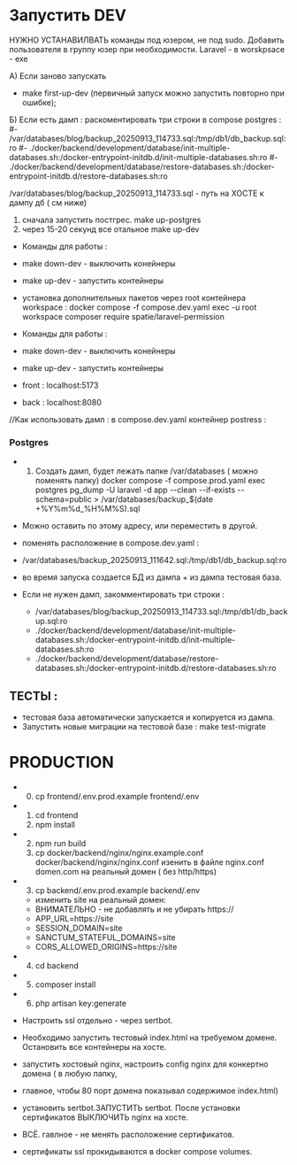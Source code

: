 

# Запустить DEV

НУЖНО УСТАНАВИЛВАТЬ команды под юзером, не под sudo.
Добавить пользователя в группу юзер при необходимости.
Laravel - в worskpsace - exe

А) Если заново запускать
 
- make first-up-dev (первичный запуск можно запустить повторно при ошибке);
 
Б) Если есть дамп : 
  раскоментировать три строки в compose postgres :
#- /var/databases/blog/backup_20250913_114733.sql:/tmp/db1/db_backup.sql:ro
#- ./docker/backend/development/database/init-multiple-databases.sh:/docker-entrypoint-initdb.d/init-multiple-databases.sh:ro
#- ./docker/backend/development/database/restore-databases.sh:/docker-entrypoint-initdb.d/restore-databases.sh:ro

/var/databases/blog/backup_20250913_114733.sql - путь на ХОСТЕ к дампу дб ( см ниже)

 1) сначала запустить постгрес.
  make up-postgres
 2) через 15-20 секунд все отальное 
  make up-dev 

- Команды для работы : 
- make down-dev - выключить конейнеры
- make up-dev - запустить контейнеры
 


- установка дополнительных пакетов через root контейнера workspace : 
  docker compose -f compose.dev.yaml exec -u root workspace composer  require spatie/laravel-permission
- Команды для работы : 
- make down-dev - выключить конейнеры
- make up-dev - запустить контейнеры


- front : localhost:5173 
- back : localhost:8080

//Как использовать дамп :
в compose.dev.yaml контейнер postress :
 
### Postgres
- 1. Создать дамп, будет лежать папке /var/databases ( можно поменять папку)
docker compose -f compose.prod.yaml exec postgres pg_dump -U laravel -d app --clean --if-exists --schema=public > /var/databases/backup_$(date +%Y%m%d_%H%M%S).sql 
- Можно оставить по этому адресу, или переместить в другой.
- поменять расположение в compose.dev.yaml : 
- /var/databases/backup_20250913_111642.sql:/tmp/db1/db_backup.sql:ro

- во время запуска создается БД из дампа + из дампа тестовая база.
- Если не нужен дамп, закомментировать три строки : 
  - /var/databases/blog/backup_20250913_114733.sql:/tmp/db1/db_backup.sql:ro
  - ./docker/backend/development/database/init-multiple-databases.sh:/docker-entrypoint-initdb.d/init-multiple-databases.sh:ro
  - ./docker/backend/development/database/restore-databases.sh:/docker-entrypoint-initdb.d/restore-databases.sh:ro
 
## ТЕСТЫ :
- тестовая база автоматически запускается и копируется из дампа.
- Запустить новые миграции на тестовой базе :
  make test-migrate


# PRODUCTION 
- 0. cp frontend/.env.prod.example frontend/.env
- 1. cd frontend
  2. npm install
- 2. npm run build
  2. cp docker/backend/nginx/nginx.example.conf docker/backend/nginx/nginx.conf
   изенить в файле nginx.conf domen.com на реальный домен ( без http/https)
- 3. cp backend/.env.prod.example backend/.env 
  - изменить site на реальный домен:
  - ВНИМАТЕЛЬНО - не добавлять и не убирать https://
  - APP_URL=https://site
  - SESSION_DOMAIN=site
  - SANCTUM_STATEFUL_DOMAINS=site
  - CORS_ALLOWED_ORIGINS=https://site
- 4. cd backend
- 5. composer install
- 6. php artisan key:generate
  
- Настроить ssl отдельно - через sertbot.
- Необходимо запустить тестовый index.html на требуемом домене. Остановить все контейнеры на хосте.
- запустить хостовый nginx, настроить config nginx для конкертно домена ( в любую папку,
- главное, чтобы 80 порт домена показывал содержимое index.html) 
- установить sertbot.ЗАПУСТИТЬ sertbot. После установки сертификатов ВЫКЛЮЧИТЬ nginx на хосте.
-  ВСЁ. гавлное - не менять расположение сертификатов. 
- сертификаты ssl прокидываются в docker compose volumes. 


